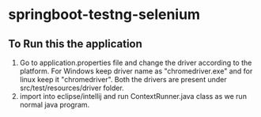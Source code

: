 # springboot-testng-selenium

## To Run this the application

1. Go to application.properties file and change the driver according to the platform. For Windows keep driver name as "chromedriver.exe" and for linux keep it "chromedriver". Both the drivers are present under src/test/resources/driver folder.
2. import into eclipse/intellij and run ContextRunner.java class as we run normal java program.
